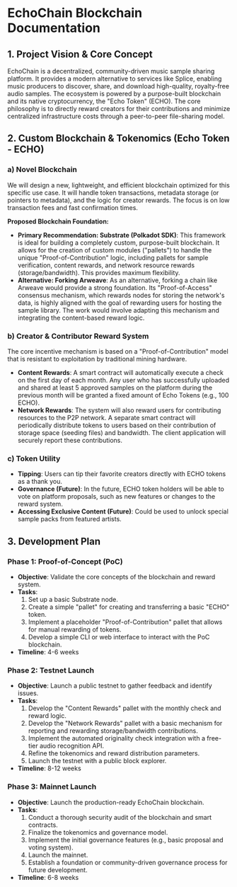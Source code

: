 # EchoChain Blockchain Documentation

## 1. Project Vision & Core Concept

EchoChain is a decentralized, community-driven music sample sharing platform. It provides a modern alternative to services like Splice, enabling music producers to discover, share, and download high-quality, royalty-free audio samples. The ecosystem is powered by a purpose-built blockchain and its native cryptocurrency, the "Echo Token" (ECHO). The core philosophy is to directly reward creators for their contributions and minimize centralized infrastructure costs through a peer-to-peer file-sharing model.

## 2. Custom Blockchain & Tokenomics (Echo Token - ECHO)

### a) Novel Blockchain

We will design a new, lightweight, and efficient blockchain optimized for this specific use case. It will handle token transactions, metadata storage (or pointers to metadata), and the logic for creator rewards. The focus is on low transaction fees and fast confirmation times.

**Proposed Blockchain Foundation:**

*   **Primary Recommendation: Substrate (Polkadot SDK)**: This framework is ideal for building a completely custom, purpose-built blockchain. It allows for the creation of custom modules ("pallets") to handle the unique "Proof-of-Contribution" logic, including pallets for sample verification, content rewards, and network resource rewards (storage/bandwidth). This provides maximum flexibility.
*   **Alternative: Forking Arweave**: As an alternative, forking a chain like Arweave would provide a strong foundation. Its "Proof-of-Access" consensus mechanism, which rewards nodes for storing the network's data, is highly aligned with the goal of rewarding users for hosting the sample library. The work would involve adapting this mechanism and integrating the content-based reward logic.

### b) Creator & Contributor Reward System

The core incentive mechanism is based on a "Proof-of-Contribution" model that is resistant to exploitation by traditional mining hardware.

*   **Content Rewards**: A smart contract will automatically execute a check on the first day of each month. Any user who has successfully uploaded and shared at least 5 approved samples on the platform during the previous month will be granted a fixed amount of Echo Tokens (e.g., 100 ECHO).
*   **Network Rewards**: The system will also reward users for contributing resources to the P2P network. A separate smart contract will periodically distribute tokens to users based on their contribution of storage space (seeding files) and bandwidth. The client application will securely report these contributions.

### c) Token Utility

*   **Tipping**: Users can tip their favorite creators directly with ECHO tokens as a thank you.
*   **Governance (Future)**: In the future, ECHO token holders will be able to vote on platform proposals, such as new features or changes to the reward system.
*   **Accessing Exclusive Content (Future)**: Could be used to unlock special sample packs from featured artists.

## 3. Development Plan

### Phase 1: Proof-of-Concept (PoC)

*   **Objective**: Validate the core concepts of the blockchain and reward system.
*   **Tasks**:
    1.  Set up a basic Substrate node.
    2.  Create a simple "pallet" for creating and transferring a basic "ECHO" token.
    3.  Implement a placeholder "Proof-of-Contribution" pallet that allows for manual rewarding of tokens.
    4.  Develop a simple CLI or web interface to interact with the PoC blockchain.
*   **Timeline**: 4-6 weeks

### Phase 2: Testnet Launch

*   **Objective**: Launch a public testnet to gather feedback and identify issues.
*   **Tasks**:
    1.  Develop the "Content Rewards" pallet with the monthly check and reward logic.
    2.  Develop the "Network Rewards" pallet with a basic mechanism for reporting and rewarding storage/bandwidth contributions.
    3.  Implement the automated originality check integration with a free-tier audio recognition API.
    4.  Refine the tokenomics and reward distribution parameters.
    5.  Launch the testnet with a public block explorer.
*   **Timeline**: 8-12 weeks

### Phase 3: Mainnet Launch

*   **Objective**: Launch the production-ready EchoChain blockchain.
*   **Tasks**:
    1.  Conduct a thorough security audit of the blockchain and smart contracts.
    2.  Finalize the tokenomics and governance model.
    3.  Implement the initial governance features (e.g., basic proposal and voting system).
    4.  Launch the mainnet.
    5.  Establish a foundation or community-driven governance process for future development.
*   **Timeline**: 6-8 weeks
